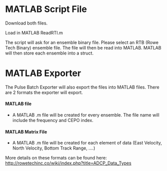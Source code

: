 # MATLAB Script File
Download both files.

Load in MATLAB ReadRTI.m

The script will ask for an ensemble binary file.  Please select an RTB (Rowe Tech Binary) ensemble file.
The file will then be read into MATLAB.
MATLAB will then store each ensemble into a struct.


# MATLAB Exporter
The Pulse Batch Exporter will also export the files into MATLAB files.  There are 2 formats the exporter will export.
 
 #### MATLAB file
   - A MATLAB .m file will be created for every ensemble.  The file name will include the frequency and CEPO index.
   
 #### MATLAB Matrix File
   - A MATLAB .m file will be created for each element of data (East Velocity, North Velocity, Bottom Track Range, ....)
   
 More details on these formats can be found here:
 http://rowetechinc.co/wiki/index.php?title=ADCP_Data_Types